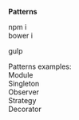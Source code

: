 <b>Patterns</b><br>

npm i<br>
bower i<br>

gulp<br>


Patterns examples:<br>
Module<br>
Singleton<br>
Observer<br>
Strategy<br>
Decorator<br>
